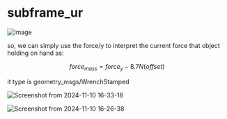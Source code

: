# subframe_ur

![image](https://github.com/user-attachments/assets/929131bc-5aaf-4bbf-9c54-4408817fc2cd)

so, we can simply use the force/y to interpret the current force that object holding on hand as:

$$
force_{mass} = force_y  - 8.7 N (offset)
$$


it type is geometry_msgs/WrenchStamped


![Screenshot from 2024-11-10 16-33-18](https://github.com/user-attachments/assets/672e48c3-9ae0-4646-8f43-b108de6ca605)





![Screenshot from 2024-11-10 16-26-38](https://github.com/user-attachments/assets/c194775d-d06e-4bba-b784-e435635c8b93)
